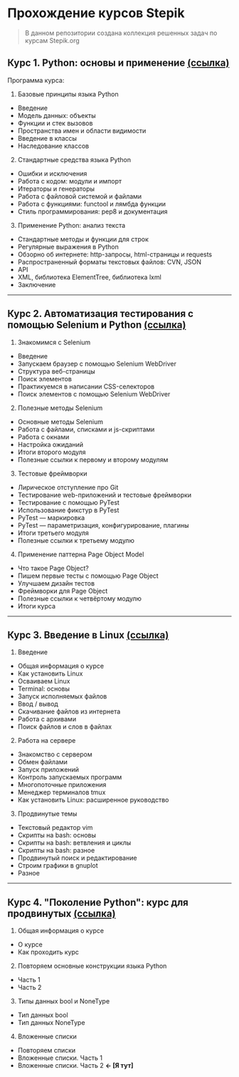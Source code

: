 # Прохождение курсов Stepik
>В данном репозитории создана коллекция решенных задач по курсам Stepik.org
## Курс 1. Python: основы и применение [(ссылка)](https://stepik.org/course/512/syllabus)
Программа курса:
1. Базовые принципы языка Python
* Введение
* Модель данных: объекты
* Функции и стек вызовов
* Пространства имен и области видимости
* Введение в классы
* Наследование классов
2. Cтандартные средства языка Python
* Ошибки и исключения
* Работа с кодом: модули и импорт
* Итераторы и генераторы
* Работа с файловой системой и файлами 
* Работа с функциями: functool и лямбда функции
* Стиль программирования: pep8 и документация
3. Применение Python: анализ текста
* Стандартные методы и функции для строк
* Регулярные выражения в Python
* Обзорно об интернете: http-запросы, html-страницы и requests
* Распространенный форматы текстовых файлов: CVN, JSON
* API
* XML, библиотека ElementTree, библиотека lxml
* Заключение
---
## Курс 2. Автоматизация тестирования с помощью Selenium и Python [(ссылка)](https://stepik.org/course/575/syllabus)
1. Знакомимся с Selenium
* Введение
* Запускаем браузер с помощью Selenium WebDriver
* Структура веб-страницы
* Поиск элементов
* Практикуемся в написании CSS-селекторов
* Поиск элементов с помощью Selenium WebDriver
2. Полезные методы Selenium
* Основные методы Selenium
* Работа с файлами, списками и js-скриптами
* Работа с окнами
* Настройка ожиданий
* Итоги второго модуля
* Полезные ссылки к первому и второму модулям
3. Тестовые фреймворки
* Лирическое отступление про Git
* Тестирование web-приложений и тестовые фреймворки
* Тестирование с помощью PyTest
* Использование фикстур в PyTest
* PyTest — маркировка
* PyTest — параметризация, конфигурирование, плагины
* Итоги третьего модуля
* Полезные ссылки к третьему модулю
4. Применение паттерна Page Object Model
* Что такое Page Object?
* Пишем первые тесты с помощью Page Object
* Улучшаем дизайн тестов
* Фреймворки для Page Object
* Полезные ссылки к четвёртому модулю
* Итоги курса
---
## Курс 3. Введение в Linux [(ссылка)](https://stepik.org/course/73/syllabus)
1. Введение
* Общая информация о курсе
* Как установить Linux
* Осваиваем Linux
* Terminal: основы
* Запуск исполняемых файлов
* Ввод / вывод
* Скачивание файлов из интернета
* Работа с архивами
* Поиск файлов и слов в файлах
2. Работа на сервере
* Знакомство с сервером
* Обмен файлами
* Запуск приложений
* Контроль запускаемых программ
* Многопоточные приложения
* Менеджер терминалов tmux
* Как установить Linux: расширенное руководство
3. Продвинутые темы
* Текстовый редактор vim
* Скрипты на bash: основы
* Скрипты на bash: ветвления и циклы
* Скрипты на bash: разное
* Продвинутый поиск и редактирование
* Строим графики в gnuplot
* Разное
---
## Курс 4. "Поколение Python": курс для продвинутых [(ссылка)](https://stepik.org/course/68343/syllabus)
1. Общая информация о курсе
* О курсе
* Как проходить курс
2. Повторяем основные конструкции языка Python
* Часть 1
* Часть 2
3. Типы данных bool и NoneType
* Тип данных bool 
* Тип данных NoneType
4. Вложенные списки
* Повторяем списки
* Вложенные списки. Часть 1
* Вложенные списки. Часть 2 **<- [Я тут]**